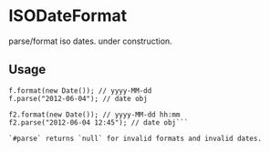 ISODateFormat
=============

parse/format iso dates. under construction.



Usage
-----

```var f = ISODateFormat.create();
f.format(new Date()); // yyyy-MM-dd
f.parse("2012-06-04"); // date obj
```

```var f2 = ISODateFormat.create(ISODateFormat.dateTime);
f2.format(new Date()); // yyyy-MM-dd hh:mm
f2.parse("2012-06-04 12:45"); // date obj```

`#parse` returns `null` for invalid formats and invalid dates.
